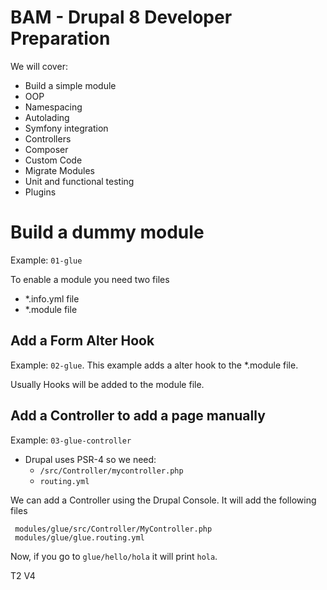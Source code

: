 # BAM - Drupal 8 Developer Preparation

We will cover:
 - Build a simple module
 - OOP
 - Namespacing
 - Autolading
 - Symfony integration
 - Controllers
 - Composer
 - Custom Code
 - Migrate Modules
 - Unit and functional testing
 - Plugins
 
# Build a dummy module

Example: `01-glue`

To enable a module you need two files
 - *.info.yml file
 - *.module file


## Add a Form Alter Hook

Example: `02-glue`. This example adds a alter hook to the *.module file.

Usually Hooks will be added to the module file.  

## Add a Controller to add a page manually

Example: `03-glue-controller`

 - Drupal uses PSR-4 so we need: 
   - `/src/Controller/mycontroller.php`
   - `routing.yml`

We can add a Controller using the Drupal Console. It will add the following files
```
 modules/glue/src/Controller/MyController.php
 modules/glue/glue.routing.yml
```

Now, if you go to `glue/hello/hola` it will print `hola`.



 
 T2
 V4
